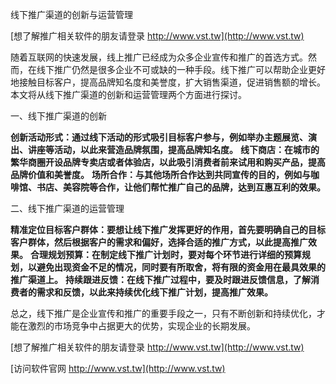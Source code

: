 线下推广渠道的创新与运营管理

[想了解推广相关软件的朋友请登录 http://www.vst.tw](http://www.vst.tw)

随着互联网的快速发展，线上推广已经成为众多企业宣传和推广的首选方式。然而，在线下推广仍然是很多企业不可或缺的一种手段。线下推广可以帮助企业更好地接触目标客户，提高品牌知名度和美誉度，扩大销售渠道，促进销售额的增长。本文将从线下推广渠道的创新和运营管理两个方面进行探讨。

一、线下推广渠道的创新

**创新活动形式：通过线下活动的形式吸引目标客户参与，例如举办主题展览、演出、讲座等活动，以此来营造品牌氛围，提高品牌知名度。**
**线下商店：在城市的繁华商圈开设品牌专卖店或者体验店，以此吸引消费者前来试用和购买产品，提高品牌价值和美誉度。**
**场所合作：与其他场所合作达到共同宣传的目的，例如与咖啡馆、书店、美容院等合作，让他们帮忙推广自己的品牌，达到互惠互利的效果。**

二、线下推广渠道的运营管理

**精准定位目标客户群体：要想让线下推广发挥更好的作用，首先要明确自己的目标客户群体，然后根据客户的需求和偏好，选择合适的推广方式，以此提高推广效果。**
**合理规划预算：在制定线下推广计划时，要对每个环节进行详细的预算规划，以避免出现资金不足的情况，同时要有所取舍，将有限的资金用在最具效果的推广渠道上。**
**持续跟进反馈：在线下推广过程中，要及时跟进反馈信息，了解消费者的需求和反馈，以此来持续优化线下推广计划，提高推广效果。**

总之，线下推广是企业宣传和推广的重要手段之一，只有不断创新和持续优化，才能在激烈的市场竞争中占据更大的优势，实现企业的长期发展。

[想了解推广相关软件的朋友请登录 http://www.vst.tw](http://www.vst.tw)


[访问软件官网 http://www.vst.tw](http://www.vst.tw)

